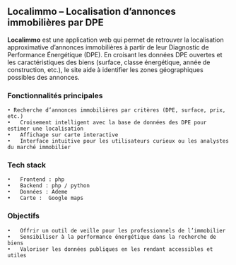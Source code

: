 ## Localimmo – Localisation d’annonces immobilières par DPE

**Localimmo** est une application web qui permet de retrouver la localisation approximative d’annonces immobilières à partir de leur Diagnostic de Performance Énergétique (DPE). En croisant les données DPE ouvertes et les caractéristiques des biens (surface, classe énergétique, année de construction, etc.), le site aide à identifier les zones géographiques possibles des annonces.

### Fonctionnalités principales
	• Recherche d’annonces immobilières par critères (DPE, surface, prix, etc.)
	•	Croisement intelligent avec la base de données des DPE pour estimer une localisation
	•	Affichage sur carte interactive
	•	Interface intuitive pour les utilisateurs curieux ou les analystes du marché immobilier

### Tech stack
	•	Frontend : php
	•	Backend : php / python
	•	Données : Ademe
	•	Carte :  Google maps

### Objectifs
	•	Offrir un outil de veille pour les professionnels de l’immobilier
	•	Sensibiliser à la performance énergétique dans la recherche de biens
	•	Valoriser les données publiques en les rendant accessibles et utiles
